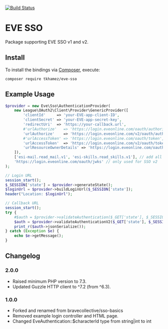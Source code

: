 [![Build Status](https://travis-ci.com/tkhamez/eve-sso-php.svg?branch=master)](https://travis-ci.com/tkhamez/eve-sso-php)

# EVE SSO

Package supporting EVE SSO v1 and v2.

## Install

To install the bindings via [Composer](http://getcomposer.org/), execute:

```
composer require tkhamez/eve-sso
```

## Example Usage

```php
$provider = new Eve\Sso\AuthenticationProvider(
    new League\OAuth2\Client\Provider\GenericProvider([
        'clientId'     => 'your-EVE-app-client-ID',
        'clientSecret' => 'your-EVE-app-secret-key',
        'redirectUri'  => 'https://your-callback.url',
        #'urlAuthorize'   => 'https://login.eveonline.com/oauth/authorize',    // SSO v1
        'urlAuthorize'    => 'https://login.eveonline.com/v2/oauth/authorize', // SSO v2
        #'urlAccessToken' => 'https://login.eveonline.com/oauth/token',    // SSO v1
        'urlAccessToken'  => 'https://login.eveonline.com/v2/oauth/token', // SSO v2
        'urlResourceOwnerDetails' => 'https://login.eveonline.com/oauth/verify', // only used for SSO v1
    ]),
    ['esi-mail.read_mail.v1', 'esi-skills.read_skills.v1'], // add all required scopes
    'https://login.eveonline.com/oauth/jwks' // only used for SSO v2
);

// Login URL
session_start();
$_SESSION['state'] = $provider->generateState();
$loginUrl = $provider->buildLoginUrl($_SESSION['state']);
header("Location: $loginUrl");

// Callback URL
session_start();
try {
    #$auth = $provider->validateAuthentication($_GET['state'], $_SESSION['state'], $_GET['code']);  // SSO v1
    $auth = $provider->validateAuthenticationV2($_GET['state'], $_SESSION['state'], $_GET['code']); // SSO v2
    print_r($auth->jsonSerialize());
} catch (Exception $e) {
    echo $e->getMessage();
}
```

## Changelog

### 2.0.0

- Raised minimum PHP version to 7.3.
- Updated Guzzle HTTP client to ^7.2 (from ^6.3).

### 1.0.0

- Forked and renamed from bravecollective/sso-basics
- Removed example login controller and HTML page.
- Changed EveAuthentication::$characterId type from string|int to int
